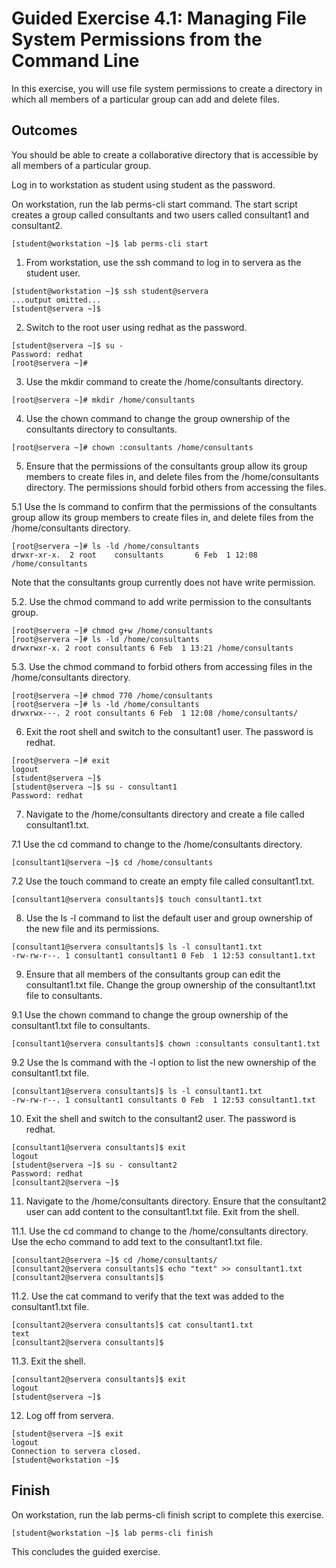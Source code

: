 # Guided Exercise 4.1: Managing File System Permissions from the Command Line

In this exercise, you will use file system permissions to create a directory in which all members of a particular group can add and delete files.

## Outcomes

You should be able to create a collaborative directory that is accessible by all members of a particular group.

Log in to workstation as student using student as the password.

On workstation, run the lab perms-cli start command. The start script creates a group called consultants and two users called consultant1 and consultant2.

```
[student@workstation ~]$ lab perms-cli start
```

1. From workstation, use the ssh command to log in to servera as the student user.

```
[student@workstation ~]$ ssh student@servera
...output omitted...
[student@servera ~]$ 
```

2. Switch to the root user using redhat as the password.

```
[student@servera ~]$ su -
Password: redhat
[root@servera ~]# 
```

3. Use the mkdir command to create the /home/consultants directory.

```
[root@servera ~]# mkdir /home/consultants
```

4. Use the chown command to change the group ownership of the consultants directory to consultants.

```
[root@servera ~]# chown :consultants /home/consultants
```

5. Ensure that the permissions of the consultants group allow its group members to create files in, and delete files from the /home/consultants directory. The permissions should forbid others from accessing the files.

5.1 Use the ls command to confirm that the permissions of the consultants group allow its group members to create files in, and delete files from the /home/consultants directory.

```
[root@servera ~]# ls -ld /home/consultants
drwxr-xr-x.  2 root    consultants       6 Feb  1 12:08 /home/consultants
```

Note that the consultants group currently does not have write permission.

5.2. Use the chmod command to add write permission to the consultants group.

```
[root@servera ~]# chmod g+w /home/consultants
[root@servera ~]# ls -ld /home/consultants
drwxrwxr-x. 2 root consultants 6 Feb  1 13:21 /home/consultants 
```

5.3. Use the chmod command to forbid others from accessing files in the /home/consultants directory.

```
[root@servera ~]# chmod 770 /home/consultants
[root@servera ~]# ls -ld /home/consultants
drwxrwx---. 2 root consultants 6 Feb  1 12:08 /home/consultants/
```

6. Exit the root shell and switch to the consultant1 user. The password is redhat.

```
[root@servera ~]# exit
logout
[student@servera ~]$ 
[student@servera ~]$ su - consultant1
Password: redhat
```

7. Navigate to the /home/consultants directory and create a file called consultant1.txt.

7.1 Use the cd command to change to the /home/consultants directory.

```
[consultant1@servera ~]$ cd /home/consultants
```

7.2 Use the touch command to create an empty file called consultant1.txt.

```
[consultant1@servera consultants]$ touch consultant1.txt
```

8. Use the ls -l command to list the default user and group ownership of the new file and its permissions.

```
[consultant1@servera consultants]$ ls -l consultant1.txt
-rw-rw-r--. 1 consultant1 consultant1 0 Feb  1 12:53 consultant1.txt
```

9. Ensure that all members of the consultants group can edit the consultant1.txt file. Change the group ownership of the consultant1.txt file to consultants.

9.1 Use the chown command to change the group ownership of the consultant1.txt file to consultants.

```
[consultant1@servera consultants]$ chown :consultants consultant1.txt
```

9.2 Use the ls command with the -l option to list the new ownership of the consultant1.txt file.

```
[consultant1@servera consultants]$ ls -l consultant1.txt
-rw-rw-r--. 1 consultant1 consultants 0 Feb  1 12:53 consultant1.txt
```

10. Exit the shell and switch to the consultant2 user. The password is redhat.

```
[consultant1@servera consultants]$ exit
logout
[student@servera ~]$ su - consultant2
Password: redhat
[consultant2@servera ~]$ 
```

11. Navigate to the /home/consultants directory. Ensure that the consultant2 user can add content to the consultant1.txt file. Exit from the shell.

11.1. Use the cd command to change to the /home/consultants directory. Use the echo command to add text to the consultant1.txt file.

```
[consultant2@servera ~]$ cd /home/consultants/
[consultant2@servera consultants]$ echo "text" >> consultant1.txt
[consultant2@servera consultants]$ 
```

11.2. Use the cat command to verify that the text was added to the consultant1.txt file.

```
[consultant2@servera consultants]$ cat consultant1.txt
text
[consultant2@servera consultants]$ 
```

11.3. Exit the shell.

```
[consultant2@servera consultants]$ exit
logout
[student@servera ~]$ 
```

12. Log off from servera.

```
[student@servera ~]$ exit
logout
Connection to servera closed.
[student@workstation ~]$ 
```

## Finish

On workstation, run the lab perms-cli finish script to complete this exercise.

```
[student@workstation ~]$ lab perms-cli finish
```

This concludes the guided exercise.
